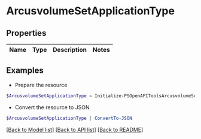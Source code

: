 # ArcusvolumeSetApplicationType
## Properties

Name | Type | Description | Notes
------------ | ------------- | ------------- | -------------

## Examples

- Prepare the resource
```powershell
$ArcusvolumeSetApplicationType = Initialize-PSOpenAPIToolsArcusvolumeSetApplicationType 
```

- Convert the resource to JSON
```powershell
$ArcusvolumeSetApplicationType | ConvertTo-JSON
```

[[Back to Model list]](../README.md#documentation-for-models) [[Back to API list]](../README.md#documentation-for-api-endpoints) [[Back to README]](../README.md)

